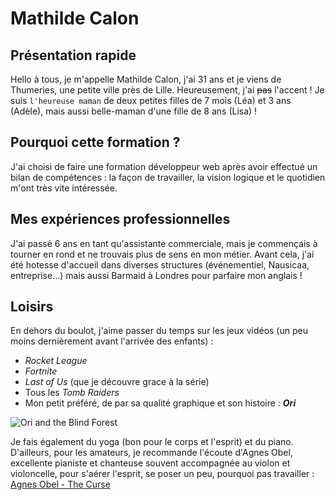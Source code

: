 # Mathilde Calon

## Présentation rapide
Hello à tous, je m'appelle Mathilde Calon, j'ai 31 ans et je viens de Thumeries, une petite ville près de Lille. Heureusement, j'ai ~~pas~~ l'accent ! Je suis ```l'heureuse maman``` de deux petites filles de 7 mois (Léa) et 3 ans (Adèle), mais aussi belle-maman d'une fille de 8 ans (Lisa) !

## Pourquoi cette formation ?
J'ai choisi de faire une formation développeur web après avoir effectué un bilan de compétences : la façon de travailler, la vision logique et le quotidien m'ont très vite intéressée.

## Mes expériences professionnelles
J'ai passé 6 ans en tant qu'assistante commerciale, mais je commençais à tourner en rond et ne trouvais plus de sens en mon métier. Avant cela, j'ai été hotesse d'accueil dans diverses structures (événementiel, Nausicaa, entreprise...) mais aussi Barmaid à Londres pour parfaire mon anglais !

## Loisirs
En dehors du boulot, j'aime passer du temps sur les jeux vidéos (un peu moins dernièrement avant l'arrivée des enfants) :
* _Rocket League_
* _Fortnite_
* _Last of Us_ (que je découvre grace à la série)
* Tous les _Tomb Raiders_
* Mon petit préféré, de par sa qualité graphique et son histoire : **_Ori_**

![Ori and the Blind Forest](https://www.google.com/url?sa=i&url=https%3A%2F%2Ffr.ign.com%2Fori-and-the-blind-forrest%2F3195%2Freview%2Ftest-ori-and-the-blind-forest&psig=AOvVaw0bA3ZF6vreTYuhBRpYkmOk&ust=1683121625901000&source=images&cd=vfe&ved=0CBEQjRxqFwoTCKiNsezi1v4CFQAAAAAdAAAAABAD "Ori and the Blind Forest")

Je fais également du yoga (bon pour le corps et l'esprit) et du piano. D'ailleurs, pour les amateurs, je recommande l'écoute d'Agnes Obel, excellente pianiste et chanteuse souvent accompagnée au violon et violoncelle, pour s'aérer l'esprit, se poser un peu, pourquoi pas travailler : [Agnes Obel - The Curse](https://youtu.be/j1wgaFJ0750)
